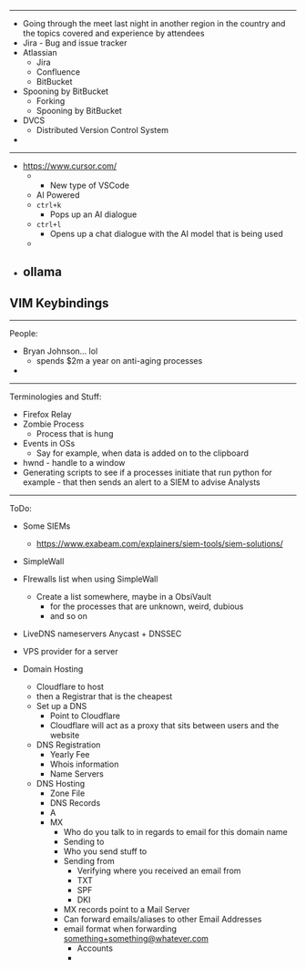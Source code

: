 
----
- Going through the meet last night in another region in the country and the topics covered and experience by attendees
- Jira - Bug and issue tracker 
- Atlassian
	- Jira
	- Confluence
	- BitBucket
- Spooning by BitBucket
	- Forking
	- Spooning by BitBucket
- DVCS
	- Distributed Version Control System
- 
---

- https://www.cursor.com/
	- - New type of VSCode
	- AI Powered
	- `ctrl+k` 
		- Pops up an AI dialogue
	- `ctrl+l`
		- Opens up a chat dialogue with the AI model that is being used
	- 
- ollama
	- 
VIM Keybindings
- 
---
People:
- Bryan Johnson... lol
	- spends $2m a year on anti-aging processes
- 
---
Terminologies and Stuff:
- Firefox Relay
- Zombie Process
	- Process that is hung
- Events in OSs
	- Say for example, when data is added on to the clipboard
- hwnd - handle to a window 
- Generating scripts to see if a processes initiate that run python for example - that then sends an alert to a SIEM to advise Analysts 

---
ToDo:
- Some SIEMs
	- https://www.exabeam.com/explainers/siem-tools/siem-solutions/
- SimpleWall


- FIrewalls list when using SimpleWall
	- Create a list somewhere, maybe in a ObsiVault
		- for the processes that are unknown, weird, dubious
		- and so on
- LiveDNS nameservers Anycast + DNSSEC
- VPS provider for a server
- Domain Hosting
	- Cloudflare to host
	- then a Registrar that is the cheapest
	- Set up a DNS
		- Point to Cloudflare
		- Cloudflare will act as a proxy that sits between users and the website
	- DNS Registration
		- Yearly Fee
		- Whois information
		- Name Servers
	- DNS Hosting
		- Zone File
		- DNS Records
		- A 
		- MX
			- Who do you talk to in regards to email for this domain name
			- Sending to 
			- Who you send stuff to
			- Sending from 
				- Verifying where you received an email from
				- TXT
				- SPF
				- DKI
			- MX records point to a Mail Server
			- Can forward emails/aliases to other Email Addresses
			- email format when forwarding something+something@whatever.com 
				- Accounts
				- 